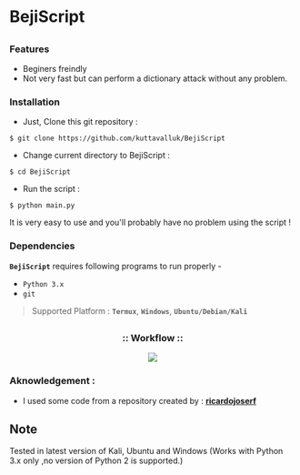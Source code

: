 # BejiScript

##

### Features

- Beginers freindly
- Not very fast but can perform a dictionary attack without any problem.

### Installation

- Just, Clone this git repository :
```
$ git clone https://github.com/kuttavalluk/BejiScript
```

- Change current directory to BejiScript :
```
$ cd BejiScript
```
- Run the script :
```
$ python main.py
```
It is very easy to use and you'll probably have no problem using the script !

### Dependencies

**`BejiScript`** requires following programs to run properly - 
- `Python 3.x`
- `git`

> Supported Platform : **`Termux`**, **`Windows`**, **`Ubuntu/Debian/Kali`**

##

<h3 align="center">
:: Workflow ::
</h3>
<p align="center">
<img src=".imgs/wf.gif"/>
</p>

### Aknowledgement :
- I used some code from a repository created by : [**ricardojoserf**](https://github.com/ricardojoserf)

## Note
Tested in latest version of Kali, Ubuntu and Windows (Works with Python 3.x only ,no version of Python 2 is supported.)
